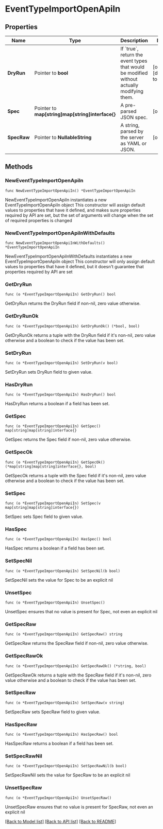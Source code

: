# EventTypeImportOpenApiIn

## Properties

Name | Type | Description | Notes
------------ | ------------- | ------------- | -------------
**DryRun** | Pointer to **bool** | If &#x60;true&#x60;, return the event types that would be modified without actually modifying them. | [optional] [default to false]
**Spec** | Pointer to **map[string]map[string]interface{}** | A pre-parsed JSON spec. | [optional] 
**SpecRaw** | Pointer to **NullableString** | A string, parsed by the server as YAML or JSON. | [optional] 

## Methods

### NewEventTypeImportOpenApiIn

`func NewEventTypeImportOpenApiIn() *EventTypeImportOpenApiIn`

NewEventTypeImportOpenApiIn instantiates a new EventTypeImportOpenApiIn object
This constructor will assign default values to properties that have it defined,
and makes sure properties required by API are set, but the set of arguments
will change when the set of required properties is changed

### NewEventTypeImportOpenApiInWithDefaults

`func NewEventTypeImportOpenApiInWithDefaults() *EventTypeImportOpenApiIn`

NewEventTypeImportOpenApiInWithDefaults instantiates a new EventTypeImportOpenApiIn object
This constructor will only assign default values to properties that have it defined,
but it doesn't guarantee that properties required by API are set

### GetDryRun

`func (o *EventTypeImportOpenApiIn) GetDryRun() bool`

GetDryRun returns the DryRun field if non-nil, zero value otherwise.

### GetDryRunOk

`func (o *EventTypeImportOpenApiIn) GetDryRunOk() (*bool, bool)`

GetDryRunOk returns a tuple with the DryRun field if it's non-nil, zero value otherwise
and a boolean to check if the value has been set.

### SetDryRun

`func (o *EventTypeImportOpenApiIn) SetDryRun(v bool)`

SetDryRun sets DryRun field to given value.

### HasDryRun

`func (o *EventTypeImportOpenApiIn) HasDryRun() bool`

HasDryRun returns a boolean if a field has been set.

### GetSpec

`func (o *EventTypeImportOpenApiIn) GetSpec() map[string]map[string]interface{}`

GetSpec returns the Spec field if non-nil, zero value otherwise.

### GetSpecOk

`func (o *EventTypeImportOpenApiIn) GetSpecOk() (*map[string]map[string]interface{}, bool)`

GetSpecOk returns a tuple with the Spec field if it's non-nil, zero value otherwise
and a boolean to check if the value has been set.

### SetSpec

`func (o *EventTypeImportOpenApiIn) SetSpec(v map[string]map[string]interface{})`

SetSpec sets Spec field to given value.

### HasSpec

`func (o *EventTypeImportOpenApiIn) HasSpec() bool`

HasSpec returns a boolean if a field has been set.

### SetSpecNil

`func (o *EventTypeImportOpenApiIn) SetSpecNil(b bool)`

 SetSpecNil sets the value for Spec to be an explicit nil

### UnsetSpec
`func (o *EventTypeImportOpenApiIn) UnsetSpec()`

UnsetSpec ensures that no value is present for Spec, not even an explicit nil
### GetSpecRaw

`func (o *EventTypeImportOpenApiIn) GetSpecRaw() string`

GetSpecRaw returns the SpecRaw field if non-nil, zero value otherwise.

### GetSpecRawOk

`func (o *EventTypeImportOpenApiIn) GetSpecRawOk() (*string, bool)`

GetSpecRawOk returns a tuple with the SpecRaw field if it's non-nil, zero value otherwise
and a boolean to check if the value has been set.

### SetSpecRaw

`func (o *EventTypeImportOpenApiIn) SetSpecRaw(v string)`

SetSpecRaw sets SpecRaw field to given value.

### HasSpecRaw

`func (o *EventTypeImportOpenApiIn) HasSpecRaw() bool`

HasSpecRaw returns a boolean if a field has been set.

### SetSpecRawNil

`func (o *EventTypeImportOpenApiIn) SetSpecRawNil(b bool)`

 SetSpecRawNil sets the value for SpecRaw to be an explicit nil

### UnsetSpecRaw
`func (o *EventTypeImportOpenApiIn) UnsetSpecRaw()`

UnsetSpecRaw ensures that no value is present for SpecRaw, not even an explicit nil

[[Back to Model list]](../README.md#documentation-for-models) [[Back to API list]](../README.md#documentation-for-api-endpoints) [[Back to README]](../README.md)


